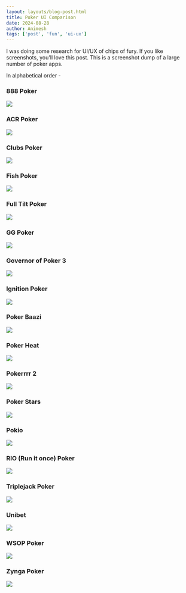 ```yaml
---
layout: layouts/blog-post.html
title: Poker UI Comparison
date: 2024-08-28
author: Animesh
tags: ['post', 'fun', 'ui-ux']
---
```

I was doing some research for UI/UX of chips of fury. If you like screenshots, you'll love this post. 
This is a screenshot dump of a large number of poker apps.

In alphabetical order -

### 888 Poker
<img src="/images/posts/poker-ui/888_poker.jpg" class="post_image">

### ACR Poker
<img src="/images/posts/poker-ui/acr_poker.webp" class="post_image">

### Clubs Poker
<img src="/images/posts/poker-ui/clubspoker.jpg" class="post_image">

### Fish Poker
<img src="/images/posts/poker-ui/fish_poker.jpg" class="post_image">

### Full Tilt Poker
<img src="/images/posts/poker-ui/full_tilt.jpg" class="post_image">

### GG Poker
<img src="/images/posts/poker-ui/ggpoker.jpg" class="post_image">

### Governor of Poker 3
<img src="/images/posts/poker-ui/governor_of_poker_3.jpg" class="post_image">

### Ignition Poker
<img src="/images/posts/poker-ui/ignition.jpg" class="post_image">

### Poker Baazi
<img src="/images/posts/poker-ui/poker_baazi.jpg" class="post_image">

### Poker Heat
<img src="/images/posts/poker-ui/poker_heat.webp" class="post_image">

### Pokerrrr 2
<img src="/images/posts/poker-ui/pokerrrr2.jpg" class="post_image">

### Poker Stars
<img src="/images/posts/poker-ui/pokerstars.jpg" class="post_image">

### Pokio
<img src="/images/posts/poker-ui/pokio.jpg" class="post_image">

### RIO (Run it once) Poker
<img src="/images/posts/poker-ui/run_it_once_poker.jpg" class="post_image">

### Triplejack Poker
<img src="/images/posts/poker-ui/triplejack_poker.jpg" class="post_image">

### Unibet
<img src="/images/posts/poker-ui/unibet.jpg" class="post_image">

### WSOP Poker
<img src="/images/posts/poker-ui/wsop_poker.jpg" class="post_image">

### Zynga Poker
<img src="/images/posts/poker-ui/zynga_poker.jpg" class="post_image">